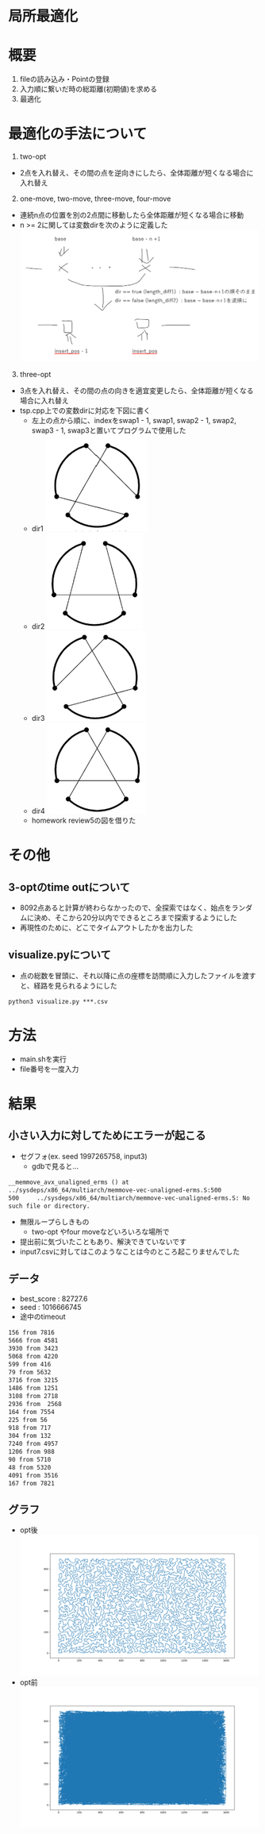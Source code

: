 局所最適化
=

# 概要
1. fileの読み込み・Pointの登録
2. 入力順に繋いだ時の総距離(初期値)を求める
3. 最適化

# 最適化の手法について
1. two-opt
* 2点を入れ替え、その間の点を逆向きにしたら、全体距離が短くなる場合に入れ替え
2. one-move, two-move, three-move, four-move
* 連続n点の位置を別の2点間に移動したら全体距離が短くなる場合に移動
* n >= 2に関しては変数dirを次のように定義した
![](move_points.png)
3. three-opt
* 3点を入れ替え、その間の点の向きを適宜変更したら、全体距離が短くなる場合に入れ替え
* tsp.cpp上での変数dirに対応を下図に書く
    * 左上の点から順に、indexをswap1 - 1, swap1, swap2 - 1, swap2, swap3 - 1, swap3と置いてプログラムで使用した
    * dir1
![](3opt_dir1.png)
    * dir2
![](3opt_dir2.png)
    * dir3
![](3opt_dir3.png)
    * dir4
![](3opt_dir4.png)
    * homework review5の図を借りた
# その他
## 3-optのtime outについて 
* 8092点あると計算が終わらなかったので、全探索ではなく、始点をランダムに決め、そこから20分以内でできるところまで探索するようにした
* 再現性のために、どこでタイムアウトしたかを出力した
## visualize.pyについて
* 点の総数を冒頭に、それ以降に点の座標を訪問順に入力したファイルを渡すと、経路を見られるようにした
```
python3 visualize.py ***.csv
```

# 方法
* main.shを実行
* file番号を一度入力
# 結果
## 小さい入力に対してためにエラーが起こる
* セグフォ(ex. seed 1997265758, input3)
    * gdbで見ると...
```
__memmove_avx_unaligned_erms () at ../sysdeps/x86_64/multiarch/memmove-vec-unaligned-erms.S:500
500     ../sysdeps/x86_64/multiarch/memmove-vec-unaligned-erms.S: No such file or directory.
```
* 無限ループらしきもの
    * two-opt やfour moveなどいろいろな場所で
* 提出前に気づいたこともあり、解決できていないです
* input7.csvに対してはこのようなことは今のところ起こりませんでした
## データ
* best_score : 82727.6
* seed : 1016666745
* 途中のtimeout
```
156 from 7816
5666 from 4581
3930 from 3423
5068 from 4220
599 from 416
79 from 5632
3716 from 3215
1486 from 1251
3108 from 2718
2936 from  2568
164 from 7554
225 from 56
918 from 717
304 from 132
7240 from 4957
1206 from 988
90 from 5710
48 from 5320
4091 from 3516
167 from 7821
```
## グラフ
* opt後
![](best_score.png)
* opt前
![](bestscore_init.png)

